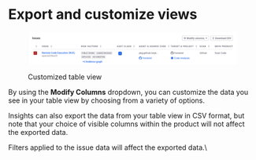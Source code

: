 # Export and customize views

<figure><img src="../../../../.gitbook/assets/loaded-package4.png" alt="Customized table view"><figcaption><p>Customized table view</p></figcaption></figure>

By using the **Modify Columns** dropdown, you can customize the data you see in your table view by choosing from a variety of options.

Insights can also export the data from your table view in CSV format, but note that your choice of visible columns within the product will not affect the exported data.

Filters applied to the issue data will affect the exported data.\
